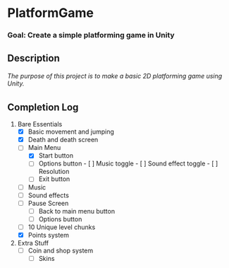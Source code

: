 # PlatformGame
### Goal: Create a simple platforming game in Unity


## Description
###### The purpose of this project is to make a basic 2D platforming game using Unity.

## Completion Log
1. Bare Essentials
	- [x] Basic movement and jumping
	- [x] Death and death screen
	- [ ] Main Menu
      	- [x] Start button
      	- [ ] Options button
            	- [ ] Music toggle
            	- [ ] Sound effect toggle
            	- [ ] Resolution
      	- [ ] Exit button
	- [ ] Music
	- [ ] Sound effects
	- [ ] Pause Screen
      	- [ ] Back to main menu button
      	- [ ] Options button
	- [ ] 10 Unique level chunks
	- [x] Points system

2. Extra Stuff
	- [ ] Coin and shop system
      	- [ ] Skins
